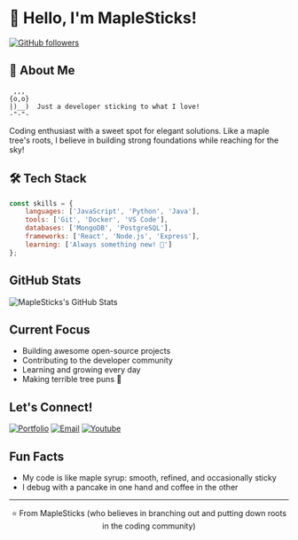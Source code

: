 # 🍁 Hello, I'm MapleSticks! 

[![GitHub followers](https://img.shields.io/github/followers/MapleSticks?label=Follow&style=social)](https://github.com/MxpleSticks)

## 🌲 About Me

```ascii
 ,,,
{o,o}
|)__)  Just a developer sticking to what I love!
-"-"-
```

Coding enthusiast with a sweet spot for elegant solutions. Like a maple tree's roots, I believe in building strong foundations while reaching for the sky! 

## 🛠️ Tech Stack

```javascript
const skills = {
    languages: ['JavaScript', 'Python', 'Java'],
    tools: ['Git', 'Docker', 'VS Code'],
    databases: ['MongoDB', 'PostgreSQL'],
    frameworks: ['React', 'Node.js', 'Express'],
    learning: ['Always something new! 🌱']
};
```

## GitHub Stats

![MapleSticks's GitHub Stats](https://github-readme-stats.vercel.app/api?username=MxpleSticks&show_icons=true&theme=maple)

## Current Focus

- Building awesome open-source projects
- Contributing to the developer community
- Learning and growing every day
- Making terrible tree puns 🌳

## Let's Connect!

[![Portfolio](https://img.shields.io/badge/Portfolio-MapleVisuals-blue?style=flat-square)](https://mxplesticks.github.io/MapleVisuals/)
[![Email](https://img.shields.io/badge/Email-blf101025@gmail.com-yellow?style=flat-square)](mailto:blf101025@gmail.com)
[![Youtube](https://img.shields.io/badge/Youtube-@maple_sticks5032-red?style=flat-square)](https://www.youtube.com/@maple_sticks5032)


## Fun Facts

- My code is like maple syrup: smooth, refined, and occasionally sticky
- I debug with a pancake in one hand and coffee in the other

---

<p align="center">
⭐️ From MapleSticks (who believes in branching out and putting down roots in the coding community)
</p>
